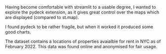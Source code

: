 Having become comfortable with streamlit to a usable degree, I wanted to explore the pydeck extension, as it gives great control over the maps which are displayed (compared to st.map). 

I found pydeck to be rather fragile, but when it worked it produced some good charts.

The dataset contains a locations of properties avaialble for rent in NYC as of February 2022. This data was found online and anonymised for fair usage. 
